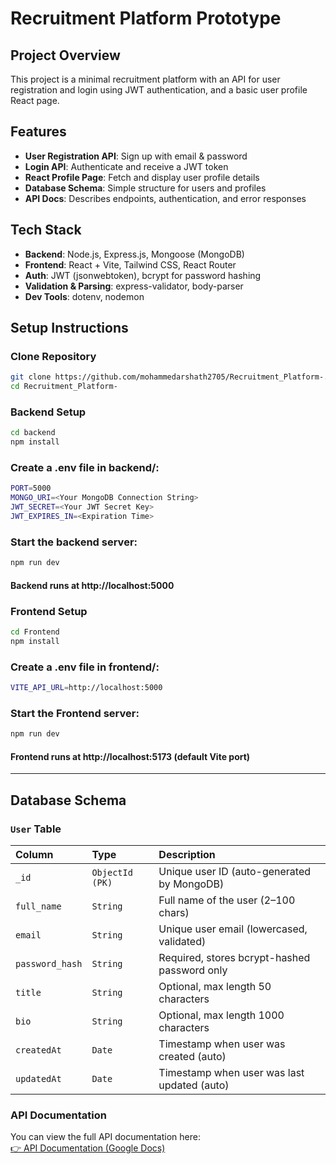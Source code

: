 # Recruitment Platform Prototype

## Project Overview
This project is a minimal recruitment platform with an API for user registration and login using JWT authentication, and a basic user profile React page.



## Features
- **User Registration API**: Sign up with email & password
- **Login API**: Authenticate and receive a JWT token
- **React Profile Page**: Fetch and display user profile details
- **Database Schema**: Simple structure for users and profiles
- **API Docs**: Describes endpoints, authentication, and error responses



## Tech Stack
- **Backend**: Node.js, Express.js, Mongoose (MongoDB)
- **Frontend**: React + Vite, Tailwind CSS, React Router
- **Auth**: JWT (jsonwebtoken), bcrypt for password hashing
- **Validation & Parsing**: express-validator, body-parser
- **Dev Tools**: dotenv, nodemon
  

## Setup Instructions


### Clone Repository
```bash
git clone https://github.com/mohammedarshath2705/Recruitment_Platform-.git 
cd Recruitment_Platform-
```

### Backend Setup
```bash
cd backend
npm install
```

### Create a .env file in backend/:
```bash
PORT=5000
MONGO_URI=<Your MongoDB Connection String>
JWT_SECRET=<Your JWT Secret Key>
JWT_EXPIRES_IN=<Expiration Time>
```


### Start the backend server:
```bash
npm run dev
```
#### Backend runs at http://localhost:5000

### Frontend Setup
```bash
cd Frontend
npm install
```

### Create a .env file in frontend/:
```bash
VITE_API_URL=http://localhost:5000
```

### Start the Frontend server:
```bash
npm run dev
```
#### Frontend runs at http://localhost:5173 (default Vite port)

---


## Database Schema

### `User`    Table

| Column | Type     | Description                |
| :-------- | :------- | :------------------------- |
| `_id` | `ObjectId (PK)` |  Unique user ID (auto-generated by MongoDB)
| `full_name` | `String` | Full name of the user (2–100 chars)
| `email` | `String` | Unique user email (lowercased, validated)
| `password_hash` | `String` | Required, stores bcrypt-hashed password only
| `title` | `String` | Optional, max length 50 characters
| `bio` | `String` | Optional, max length 1000 characters
| `createdAt` | `Date` | Timestamp when user was created (auto)
| `updatedAt` | `Date` | Timestamp when user was last updated (auto)

### API Documentation 

You can view the full API documentation here:  
[👉 API Documentation (Google Docs)](https://docs.google.com/document/d/1X9lwJcukAMtLqwMYiHchA4EKKZyN8S6J97qWXF-qeBQ/edit?usp=sharing)

